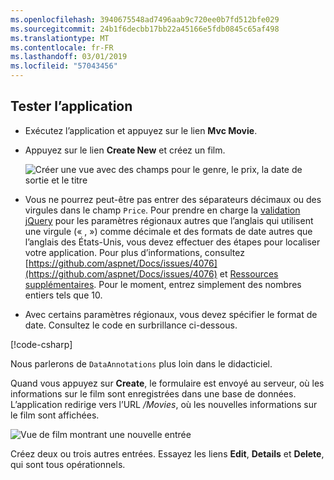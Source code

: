 ```yaml
---
ms.openlocfilehash: 3940675548ad7496aab9c720ee0b7fd512bfe029
ms.sourcegitcommit: 24b1f6decbb17bb22a45166e5fdb0845c65af498
ms.translationtype: MT
ms.contentlocale: fr-FR
ms.lasthandoff: 03/01/2019
ms.locfileid: "57043456"
---
```


## <a name="test-the-app"></a>Tester l’application

* Exécutez l’application et appuyez sur le lien **Mvc Movie**.
* Appuyez sur le lien **Create New** et créez un film.

  ![Créer une vue avec des champs pour le genre, le prix, la date de sortie et le titre](~/tutorials/first-mvc-app/adding-model/_static/movies.png)

* Vous ne pourrez peut-être pas entrer des séparateurs décimaux ou des virgules dans le champ `Price`. Pour prendre en charge la [validation jQuery](https://jqueryvalidation.org/) pour les paramètres régionaux autres que l’anglais qui utilisent une virgule (« , ») comme décimale et des formats de date autres que l’anglais des États-Unis, vous devez effectuer des étapes pour localiser votre application. Pour plus d’informations, consultez [https://github.com/aspnet/Docs/issues/4076](https://github.com/aspnet/Docs/issues/4076) et [Ressources supplémentaires](#additional-resources). Pour le moment, entrez simplement des nombres entiers tels que 10.

<a name="displayformatdatelocal"></a>

* Avec certains paramètres régionaux, vous devez spécifier le format de date. Consultez le code en surbrillance ci-dessous.

[!code-csharp[](~/tutorials/first-mvc-app/start-mvc/sample/MvcMovie/Models/MovieDateFormat.cs?name=snippet_1&highlight=2,10)]

Nous parlerons de `DataAnnotations` plus loin dans le didacticiel.

Quand vous appuyez sur **Create**, le formulaire est envoyé au serveur, où les informations sur le film sont enregistrées dans une base de données. L’application redirige vers l’URL */Movies*, où les nouvelles informations sur le film sont affichées.

![Vue de film montrant une nouvelle entrée](~/tutorials/first-mvc-app/adding-model/_static/h.png)

Créez deux ou trois autres entrées. Essayez les liens **Edit**, **Details** et **Delete**, qui sont tous opérationnels.
